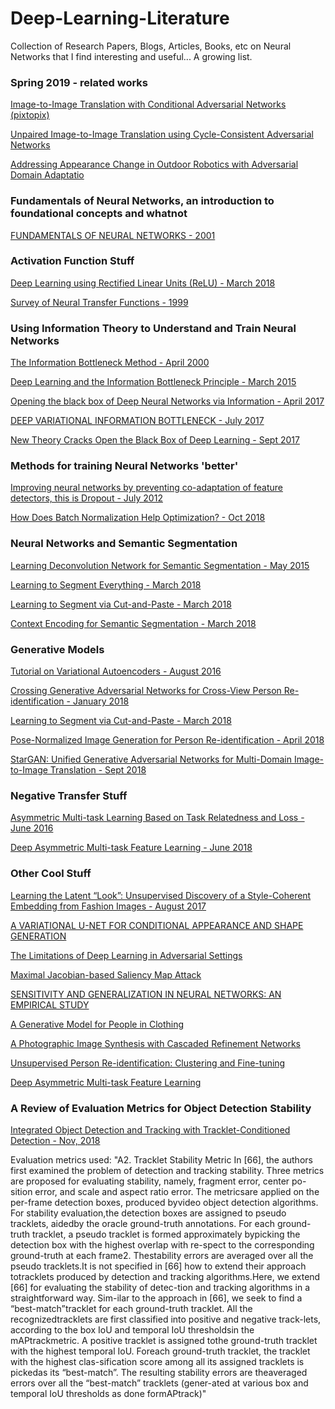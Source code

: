 # Deep-Learning-Literature
Collection of Research Papers, Blogs, Articles, Books, etc on Neural Networks that I find interesting and useful... A growing list.

### Spring 2019 - related works
[Image-to-Image Translation with Conditional Adversarial Networks (pixtopix)](http://openaccess.thecvf.com/content_cvpr_2017/papers/Isola_Image-To-Image_Translation_With_CVPR_2017_paper.pdf
)

[Unpaired Image-to-Image Translation using Cycle-Consistent Adversarial Networks](http://openaccess.thecvf.com/content_ICCV_2017/papers/Zhu_Unpaired_Image-To-Image_Translation_ICCV_2017_paper.pdf)

[Addressing Appearance Change in Outdoor Robotics with Adversarial Domain Adaptatio](https://arxiv.org/pdf/1703.01461.pdf)

### Fundamentals of Neural Networks, an introduction to foundational concepts and whatnot
[FUNDAMENTALS OF NEURAL
NETWORKS - 2001](http://knn.es/Fundamentals_of_Neural_Networks.pdf)

### Activation Function Stuff
[Deep Learning using Rectified Linear Units (ReLU) - March 2018](https://arxiv.org/pdf/1803.08375.pdf)

[Survey of Neural Transfer Functions - 1999](ftp://ftp.icsi.berkeley.edu/pub/ai/jagota/vol2_6.pdf)


### Using Information Theory to Understand and Train Neural Networks

[The Information Bottleneck Method - April 2000](https://arxiv.org/pdf/physics/0004057v1.pdf)

[Deep Learning and the Information Bottleneck Principle - March 2015](https://arxiv.org/pdf/1503.02406.pdf)

[Opening the black box of Deep Neural Networks
via Information - April 2017](https://arxiv.org/pdf/1703.00810.pdf)

[DEEP VARIATIONAL INFORMATION BOTTLENECK - July 2017](https://arxiv.org/pdf/1612.00410.pdf)

[New Theory Cracks Open the Black Box of Deep Learning - Sept 2017](https://www.quantamagazine.org/new-theory-cracks-open-the-black-box-of-deep-learning-20170921/?fbclid=IwAR1c0RKUbQdW83wVIG2l9je7ErEkyL4vJd_yd_4_uNW4ycEn_ssqpW9b8n0?)


### Methods for training Neural Networks 'better'

[Improving neural networks by preventing
co-adaptation of feature detectors, this is Dropout - July 2012](https://arxiv.org/pdf/1207.0580.pdf)

[How Does Batch Normalization Help Optimization? - Oct 2018](https://arxiv.org/pdf/1805.11604.pdf)


### Neural Networks and Semantic Segmentation

[Learning Deconvolution Network for Semantic Segmentation - May 2015](https://arxiv.org/pdf/1505.04366.pdf)

[Learning to Segment Everything - March 2018](https://arxiv.org/pdf/1711.10370.pdf)

[Learning to Segment via Cut-and-Paste - March 2018](https://arxiv.org/pdf/1803.06414.pdf)

[Context Encoding for Semantic Segmentation - March 2018](https://arxiv.org/pdf/1803.08904.pdf
)

### Generative Models

[Tutorial on Variational Autoencoders - August 2016](https://arxiv.org/pdf/1606.05908.pdf)

[Crossing Generative Adversarial Networks for Cross-View Person
Re-identification - January 2018](https://arxiv.org/pdf/1801.01760.pdf)


[Learning to Segment via Cut-and-Paste - March 2018](https://arxiv.org/pdf/1803.06414.pdf)

[Pose-Normalized Image Generation for Person Re-identification - April 2018](https://arxiv.org/pdf/1712.02225.pdf)

[StarGAN: Unified Generative Adversarial Networks
for Multi-Domain Image-to-Image Translation - Sept 2018](https://arxiv.org/pdf/1711.09020.pdf)

### Negative Transfer Stuff
[Asymmetric Multi-task Learning Based on Task Relatedness and Loss - June 2016](http://proceedings.mlr.press/v48/leeb16.pdf)

[Deep Asymmetric Multi-task Feature Learning - June 2018](https://arxiv.org/pdf/1708.00260.pdf)



### Other Cool Stuff

[Learning the Latent “Look”: Unsupervised Discovery of a
Style-Coherent Embedding from Fashion Images - August 2017](https://arxiv.org/pdf/1707.03376.pdf)

[A VARIATIONAL U-NET FOR CONDITIONAL APPEARANCE AND SHAPE GENERATION](https://compvis.github.io/vunet/)

[The Limitations of Deep Learning in Adversarial Settings](https://arxiv.org/pdf/1511.07528.pdf)

[Maximal Jacobian-based Saliency Map Attack](https://arxiv.org/pdf/1808.07945.pdf)

[SENSITIVITY AND GENERALIZATION IN NEURAL NETWORKS: AN EMPIRICAL STUDY](https://arxiv.org/pdf/1802.08760.pdf)

[A Generative Model for People in Clothing](https://arxiv.org/pdf/1705.04098.pdf)

[A Photographic Image Synthesis with Cascaded Refinement Networks](https://arxiv.org/pdf/1707.09405.pdf)

[Unsupervised Person Re-identification: Clustering and Fine-tuning](https://arxiv.org/pdf/1705.10444.pdf)

[Deep Asymmetric Multi-task Feature Learning](https://arxiv.org/pdf/1708.00260.pdf)


### A Review of Evaluation Metrics for Object Detection Stability

[Integrated Object Detection and Tracking with Tracklet-Conditioned Detection - Nov, 2018](https://arxiv.org/pdf/1811.11167.pdf)

Evaluation metrics used: "A2. Tracklet Stability Metric
In  [66], the authors first  examined  the  problem  of  detection and tracking stability. Three metrics are proposed
for evaluating stability, namely, fragment error, center po-sition error,  and scale and aspect ratio error.  The metricsare applied on the per-frame detection boxes, produced byvideo object detection algorithms.  For stability evaluation,the detection boxes are assigned to pseudo tracklets, aidedby the oracle ground-truth annotations.   For each ground-truth tracklet, a pseudo tracklet is formed approximately bypicking the detection box with the highest overlap with re-spect to the corresponding ground-truth at each frame2. Thestability errors are averaged over all the pseudo tracklets.It is not specified in [66] how to extend their approach totracklets produced by detection and tracking algorithms.Here, we extend [66] for evaluating the stability of detec-tion and tracking algorithms in a straightforward way. Sim-ilar to the approach in [66], we seek to find a “best-match”tracklet for each ground-truth tracklet.  All the recognizedtracklets are first classified into positive and negative track-lets, according to the box IoU and temporal IoU thresholdsin the mAPtrackmetric.   A positive tracklet is assigned tothe ground-truth tracklet with the highest temporal IoU. Foreach ground-truth tracklet, the tracklet with the highest clas-sification  score  among  all  its  assigned  tracklets  is  pickedas  its  “best-match”.   The  resulting  stability  errors  are  theaveraged errors over all the “best-match” tracklets (gener-ated at various box and temporal IoU thresholds as done formAPtrack)"
